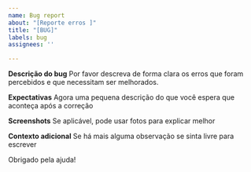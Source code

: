 ```yaml
---
name: Bug report
about: "[Reporte erros ]"
title: "[BUG]"
labels: bug
assignees: ''

---
```


**Descrição do bug**
Por favor descreva de forma clara os erros que foram percebidos e que necessitam ser melhorados.

**Expectativas**
Agora uma pequena descrição do que você espera que aconteça após a correção

**Screenshots**
Se aplicável, pode usar fotos para explicar melhor

**Contexto adicional**
Se há mais alguma observação se sinta livre para escrever

Obrigado pela ajuda!
